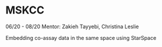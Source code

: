 # MSKCC
06/20 - 08/20
Mentor: Zakieh Tayyebi, Christina Leslie

Embedding co-assay data in the same space using StarSpace
